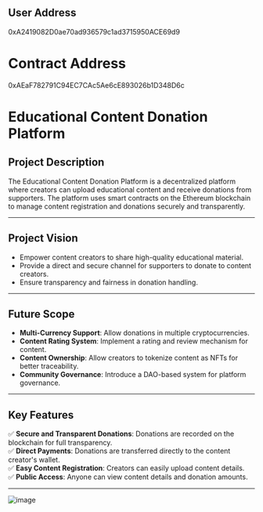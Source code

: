 ## User Address
0xA2419082D0ae70ad936579c1ad3715950ACE69d9
# Contract Address
0xAEaF782791C94EC7CAc5Ae6cE893026b1D348D6c
# Educational Content Donation Platform

## Project Description
The Educational Content Donation Platform is a decentralized platform where creators can upload educational content and receive donations from supporters. The platform uses smart contracts on the Ethereum blockchain to manage content registration and donations securely and transparently.

---

## Project Vision
- Empower content creators to share high-quality educational material.  
- Provide a direct and secure channel for supporters to donate to content creators.  
- Ensure transparency and fairness in donation handling.  

---

## Future Scope
- **Multi-Currency Support**: Allow donations in multiple cryptocurrencies.  
- **Content Rating System**: Implement a rating and review mechanism for content.  
- **Content Ownership**: Allow creators to tokenize content as NFTs for better traceability.  
- **Community Governance**: Introduce a DAO-based system for platform governance.  

---

## Key Features
✅ **Secure and Transparent Donations**: Donations are recorded on the blockchain for full transparency.  
✅ **Direct Payments**: Donations are transferred directly to the content creator's wallet.  
✅ **Easy Content Registration**: Creators can easily upload content details.  
✅ **Public Access**: Anyone can view content details and donation amounts.  

---
![image](https://github.com/user-attachments/assets/24fec1cb-16e7-431e-92cb-bce8f2b6646a)

